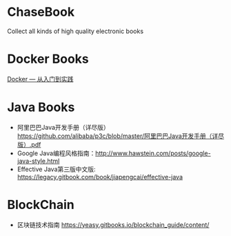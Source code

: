 # ChaseBook
Collect all kinds of high quality electronic books

# Docker Books
[Docker — 从入门到实践](https://docker_practice.gitee.io/)

# Java Books
* 阿里巴巴Java开发手册（详尽版）https://github.com/alibaba/p3c/blob/master/阿里巴巴Java开发手册（详尽版）.pdf
* Google Java编程风格指南：http://www.hawstein.com/posts/google-java-style.html
* Effective Java第三版中文版: https://legacy.gitbook.com/book/jiapengcai/effective-java

# BlockChain
* 区块链技术指南 https://yeasy.gitbooks.io/blockchain_guide/content/
